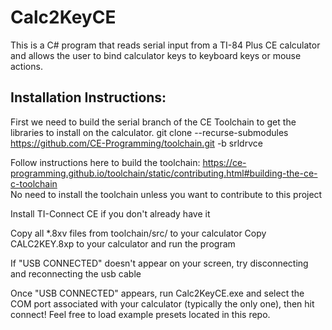 # Calc2KeyCE

This is a C# program that reads serial input from a TI-84 Plus CE calculator and allows the user to bind calculator keys to keyboard keys or mouse actions.

## Installation Instructions:

First we need to build the serial branch of the CE Toolchain to get the libraries to install on the calculator.
git clone --recurse-submodules https://github.com/CE-Programming/toolchain.git -b srldrvce 

Follow instructions here to build the toolchain:
https://ce-programming.github.io/toolchain/static/contributing.html#building-the-ce-c-toolchain  
No need to install the toolchain unless you want to contribute to this project

Install TI-Connect CE if you don't already have it

Copy all *.8xv files from toolchain/src/ to your calculator
Copy CALC2KEY.8xp to your calculator and run the program

If "USB CONNECTED" doesn't appear on your screen, try disconnecting and reconnecting the usb cable

Once "USB CONNECTED" appears, run Calc2KeyCE.exe and select the COM port associated with your calculator (typically the only one), then hit connect!
Feel free to load example presets located in this repo.


